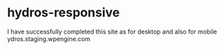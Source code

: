 # hydros-responsive
I have successfully completed this site as for desktop and also for mobile ydros.staging.wpengine.com
